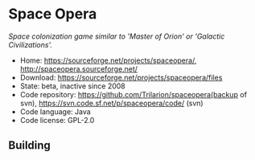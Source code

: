 # Space Opera

_Space colonization game similar to 'Master of Orion' or 'Galactic Civilizations'._

- Home: https://sourceforge.net/projects/spaceopera/, http://spaceopera.sourceforge.net/
- Download: https://sourceforge.net/projects/spaceopera/files
- State: beta, inactive since 2008
- Code repository: https://github.com/Trilarion/spaceopera(backup of svn), https://svn.code.sf.net/p/spaceopera/code/ (svn)
- Code language: Java
- Code license: GPL-2.0

## Building

